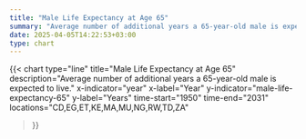 ```yaml
---
title: "Male Life Expectancy at Age 65"
summary: "Average number of additional years a 65-year-old male is expected to live"
date: 2025-04-05T14:22:53+03:00
type: chart
---
```


{{< chart
    type="line"
    title="Male Life Expectancy at Age 65"
    description="Average number of additional years a 65-year-old male is expected to live."
    x-indicator="year"
    x-label="Year"
    y-indicator="male-life-expectancy-65"
    y-label="Years"
    time-start="1950"
    time-end="2031"
    locations="CD,EG,ET,KE,MA,MU,NG,RW,TD,ZA"
>}}
